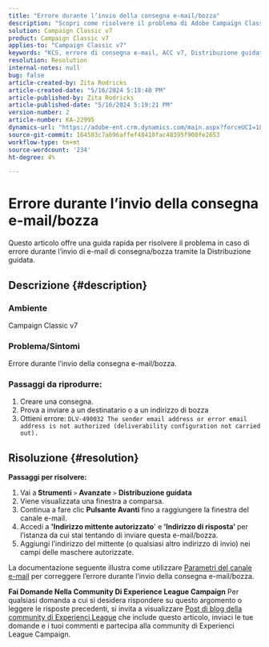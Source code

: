 ```yaml
---
title: "Errore durante l’invio della consegna e-mail/bozza"
description: "Scopri come risolvere il problema di Adobe Campaign Classic in cui si verifica un errore durante l’invio della consegna e-mail/bozza tramite la procedura guidata di distribuzione."
solution: Campaign Classic v7
product: Campaign Classic v7
applies-to: "Campaign Classic v7"
keywords: "KCS, errore di consegna e-mail, ACC v7, Distribuzione guidata"
resolution: Resolution
internal-notes: null
bug: false
article-created-by: Zita Rodricks
article-created-date: "5/16/2024 5:18:40 PM"
article-published-by: Zita Rodricks
article-published-date: "5/16/2024 5:19:21 PM"
version-number: 2
article-number: KA-22995
dynamics-url: "https://adobe-ent.crm.dynamics.com/main.aspx?forceUCI=1&pagetype=entityrecord&etn=knowledgearticle&id=64691951-a813-ef11-9f89-6045bd0298d4"
source-git-commit: 164503c7a696affef48410fac48395f900fe2653
workflow-type: tm+mt
source-wordcount: '234'
ht-degree: 4%

---
```


# Errore durante l’invio della consegna e-mail/bozza


Questo articolo offre una guida rapida per risolvere il problema in caso di errore durante l’invio di e-mail di consegna/bozza tramite la Distribuzione guidata.

## Descrizione {#description}


### <b>Ambiente</b>

Campaign Classic v7



### <b>Problema/Sintomi</b>

Errore durante l’invio della consegna e-mail/bozza.

### <b>Passaggi da riprodurre:</b>

1. Creare una consegna.
2. Prova a inviare a un destinatario o a un indirizzo di bozza
3. Ottieni errore: `DLV-490032 The sender email address or error email address is not authorized (deliverability configuration not carried out).`



## Risoluzione {#resolution}

<b>Passaggi per risolvere:</b>
1. Vai a<b> Strumenti </b>`>`  <b>Avanzate</b> `>`  <b>Distribuzione guidata</b>
2. Viene visualizzata una finestra a comparsa.
3. Continua a fare clic <b>Pulsante Avanti</b> fino a raggiungere la finestra del canale e-mail.
4. Accedi a <b>&#39;Indirizzo mittente autorizzato</b>&#39; e<b> &#39;Indirizzo di risposta&#39; </b>per l’istanza da cui stai tentando di inviare questa e-mail/bozza.
5. Aggiungi l’indirizzo del mittente (o qualsiasi altro indirizzo di invio) nei campi delle maschere autorizzate.




La documentazione seguente illustra come utilizzare [Parametri del canale e-mail](https://experienceleague.adobe.com/docs/campaign-classic/using/installing-campaign-classic/initial-configuration/deploying-an-instance.html#email-channel-parameters) per correggere l’errore durante l’invio della consegna e-mail/bozza.


<b>Fai Domande Nella Community Di Experience League Campaign</b>
Per qualsiasi domanda a cui si desidera rispondere su questo argomento o leggere le risposte precedenti, si invita a visualizzare [Post di blog della community di Experienci League](https://experienceleaguecommunities.adobe.com/t5/adobe-campaign-classic-blogs/introducing-top-kcs-articles-curated-for-your-troubleshooting/bc-p/672426#M132 "Segui collegamento") che include questo articolo, inviaci le tue domande e i tuoi commenti e partecipa alla community di Experienci League Campaign.
